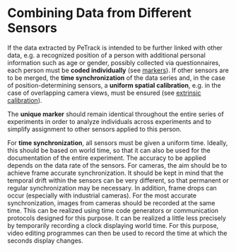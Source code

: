 # Combining Data from Different Sensors

If the data extracted by PeTrack is intended to be further linked with other data, e.g. a recognized position of a person with additional personal information such as age or gender, possibly collected via questionnaires, each person must be **coded individually** (see [markers](/recognition/recognition.md)). If other sensors are to be merged, the **time synchronization** of the data series and, in the case of position-determining sensors, a **uniform spatial calibration**, e.g. in the case of overlapping camera views, must be ensured (see [extrinsic calibration](/calibration/extrinsic_calibration.md)).

The **unique marker** should remain identical throughout the entire series of experiments in order to analyze individuals across experiments and to simplify assignment to other sensors applied to this person.

For **time synchronization**, all sensors must be given a uniform time. Ideally, this should be based on world time, so that it can also be used for the documentation of the entire experiment. The accuracy to be applied depends on the data rate of the sensors. For cameras, the aim should be to achieve frame accurate synchronization. It should be kept in mind that the temporal drift within the sensors can be very different, so that permanent or regular synchronization may be necessary. In addition, frame drops can occur (especially with industrial cameras). For the most accurate synchronization, images from cameras should be recorded at the same time. This can be realized using time code generators or communication protocols designed for this purpose. It can be realized a little less precisely by temporarily recording a clock displaying world time. For this purpose, video editing programmes can then be used to record the time at which the seconds display changes.

